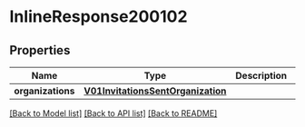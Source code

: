 # InlineResponse200102

## Properties
Name | Type | Description | Notes
------------ | ------------- | ------------- | -------------
**organizations** | [**V01InvitationsSentOrganization**](V01InvitationsSentOrganization.md) |  | 

[[Back to Model list]](../README.md#documentation-for-models) [[Back to API list]](../README.md#documentation-for-api-endpoints) [[Back to README]](../README.md)


